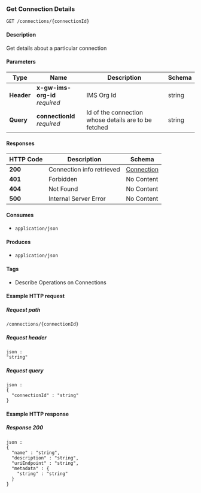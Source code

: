
<a name="getconnection"></a>
### Get Connection Details
```
GET /connections/{connectionId}
```


#### Description
Get details about a particular connection


#### Parameters

|Type|Name|Description|Schema|
|---|---|---|---|
|**Header**|**x-gw-ims-org-id**  <br>*required*|IMS Org Id|string|
|**Query**|**connectionId**  <br>*required*|Id of the connection whose details are to be fetched|string|


#### Responses

|HTTP Code|Description|Schema|
|---|---|---|
|**200**|Connection info retrieved|[Connection](../definitions/Connection.md#connection)|
|**401**|Forbidden|No Content|
|**404**|Not Found|No Content|
|**500**|Internal Server Error|No Content|


#### Consumes

* `application/json`


#### Produces

* `application/json`


#### Tags

* Describe Operations on Connections


#### Example HTTP request

##### Request path
```
/connections/{connectionId}
```


##### Request header
```
json :
"string"
```


##### Request query
```
json :
{
  "connectionId" : "string"
}
```


#### Example HTTP response

##### Response 200
```
json :
{
  "name" : "string",
  "description" : "string",
  "uriEndpoint" : "string",
  "metadata" : {
    "string" : "string"
  }
}
```



